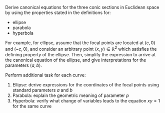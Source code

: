 Derive canonical equations for the three conic sections in Euclidean space 
by using the properties stated in the definitions for:

- ellipse
- parabola
- hyperbola

For example, for ellipse, assume that the focal points are located at $(c,0)$ and $(-c,0)$, and consider an arbitrary point $(x,y) \in \mathbb{R}^2$ which satisfies the defining property of the ellipse. Then, simplify the expression to arrive at the canonical equation of the ellipse, and give interpretations for the parameters $(a,b)$.

Perform additional task for each curve:

1. Ellipse: derive expressions for the coordinates of the focal points using standard parameters $a$ and $b$
2. Parabola: explain the geometric meaning of parameter $p$
3. Hyperbola: verify what change of variables leads to the equation $xy=1$ for the same curve

